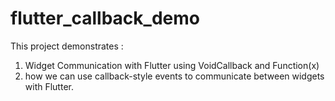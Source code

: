 # flutter_callback_demo

This project demonstrates : 
1. Widget Communication with Flutter using VoidCallback and Function(x)
2. how we can use callback-style events to communicate between widgets with Flutter.
